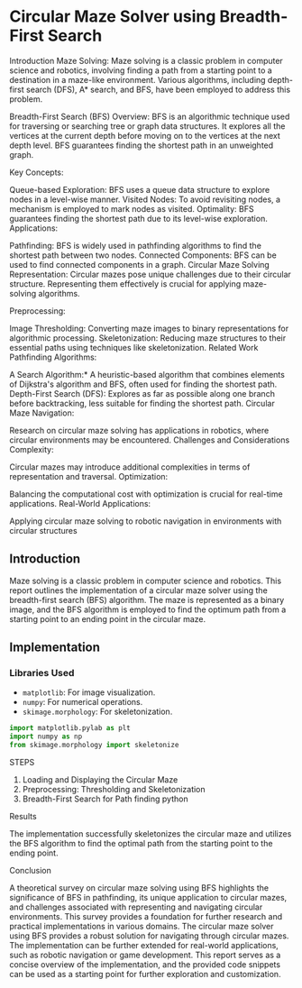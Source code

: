 # Circular Maze Solver using Breadth-First Search
Introduction
Maze Solving:
Maze solving is a classic problem in computer science and robotics, involving finding a path from a starting point to a destination in a maze-like environment. Various algorithms, including depth-first search (DFS), A* search, and BFS, have been employed to address this problem.

Breadth-First Search (BFS)
Overview:
BFS is an algorithmic technique used for traversing or searching tree or graph data structures. It explores all the vertices at the current depth before moving on to the vertices at the next depth level. BFS guarantees finding the shortest path in an unweighted graph.

Key Concepts:

Queue-based Exploration: BFS uses a queue data structure to explore nodes in a level-wise manner.
Visited Nodes: To avoid revisiting nodes, a mechanism is employed to mark nodes as visited.
Optimality: BFS guarantees finding the shortest path due to its level-wise exploration.
Applications:

Pathfinding: BFS is widely used in pathfinding algorithms to find the shortest path between two nodes.
Connected Components: BFS can be used to find connected components in a graph.
Circular Maze Solving
Representation:
Circular mazes pose unique challenges due to their circular structure. Representing them effectively is crucial for applying maze-solving algorithms.

Preprocessing:

Image Thresholding: Converting maze images to binary representations for algorithmic processing.
Skeletonization: Reducing maze structures to their essential paths using techniques like skeletonization.
Related Work
Pathfinding Algorithms:

A Search Algorithm:* A heuristic-based algorithm that combines elements of Dijkstra's algorithm and BFS, often used for finding the shortest path.
Depth-First Search (DFS): Explores as far as possible along one branch before backtracking, less suitable for finding the shortest path.
Circular Maze Navigation:

Research on circular maze solving has applications in robotics, where circular environments may be encountered.
Challenges and Considerations
Complexity:

Circular mazes may introduce additional complexities in terms of representation and traversal.
Optimization:

Balancing the computational cost with optimization is crucial for real-time applications.
Real-World Applications:

Applying circular maze solving to robotic navigation in environments with circular structures

## Introduction

Maze solving is a classic problem in computer science and robotics. This report outlines the implementation of a circular maze solver using the breadth-first search (BFS) algorithm. The maze is represented as a binary image, and the BFS algorithm is employed to find the optimum path from a starting point to an ending point in the circular maze.

## Implementation

### Libraries Used

- `matplotlib`: For image visualization.
- `numpy`: For numerical operations.
- `skimage.morphology`: For skeletonization.

```python
import matplotlib.pylab as plt
import numpy as np
from skimage.morphology import skeletonize
```
STEPS 

1. Loading and Displaying the Circular Maze
2. Preprocessing: Thresholding and Skeletonization
3. Breadth-First Search for Path finding python

Results


The implementation successfully skeletonizes the circular maze and utilizes the BFS algorithm to find the optimal path from the starting point to the ending point.

Conclusion

A theoretical survey on circular maze solving using BFS highlights the significance of BFS in pathfinding, its unique application to circular mazes, and challenges associated with representing and navigating circular environments.
This survey provides a foundation for further research and practical implementations in various domains.
The circular maze solver using BFS provides a robust solution for navigating through circular mazes.
The implementation can be further extended for real-world applications, such as robotic navigation or game development.
This report serves as a concise overview of the implementation, and the provided code snippets can be used as a starting point for further exploration and customization.


